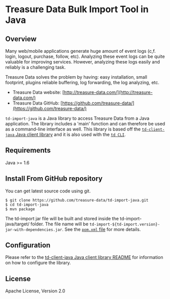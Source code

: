# Treasure Data Bulk Import Tool in Java

## Overview

Many web/mobile applications generate huge amount of event logs (c,f. login,
logout, purchase, follow, etc).  Analyzing these event logs can be quite
valuable for improving services.  However, analyzing these logs easily and
reliably is a challenging task.

Treasure Data solves the problem by having: easy installation, small
footprint, plugins reliable buffering, log forwarding, the log analyzing, etc.

  * Treasure Data website: [http://treasure-data.com/](http://treasure-data.com/)
  * Treasure Data GitHub: [https://github.com/treasure-data/](https://github.com/treasure-data/)

`td-import-java` is a Java library to access Treasure Data from a Java application.
The library includes a 'main' function and can therefore be used as a command-line
interface as well.
This library is based off the [`td-client-java` Java client library](https://github.com/treasure-data/td-client-java)
and it is also used with the [`td CLI`](https://github.com/treasure-data/td).

## Requirements

Java >= 1.6

## Install From GitHub repository

You can get latest source code using git.

    $ git clone https://github.com/treasure-data/td-import-java.git
    $ cd td-import-java
    $ mvn package

The td-import jar file will be built and stored inside the td-import-java/target/ folder.
The file name will be `td-import-${td-import.version}-jar-with-dependencies.jar`.
See the [`pom.xml` file](https://github.com/treasure-data/td-import-java/blob/master/pom.xml) for more details.

## Configuration

Please refer to the [td-client-java Java client library README](https://github.com/treasure-data/td-client-java/blob/master/README.md#configuration)
for information on how to configure the library.

## License

Apache License, Version 2.0

